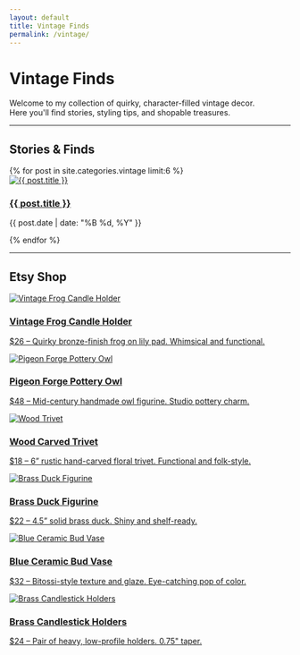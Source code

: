 ```yaml
---
layout: default
title: Vintage Finds
permalink: /vintage/
---
```


# Vintage Finds

Welcome to my collection of quirky, character-filled vintage decor.  
Here you'll find stories, styling tips, and shopable treasures.  

---

## Stories & Finds

<div class="post-grid">
  {% for post in site.categories.vintage limit:6 %}
    <div class="post-card">
      <a href="{{ post.url }}">
        <div class="img-wrapper">
          <img src="{{ post.featured_image | default: '/assets/images/fallback.jpg' }}" alt="{{ post.title }}">
        </div>
        <h3>{{ post.title }}</h3>
      </a>
      <p class="post-date">{{ post.date | date: "%B %d, %Y" }}</p>
    </div>
  {% endfor %}
</div>

---

## Etsy Shop

<div class="listing-grid">
  <div class="listing">
    <a href="https://www.etsy.com/listing/4310565407/vintage-frog-candle-holder-bronze-finish" target="_blank">
      <img src="https://i.etsystatic.com/49013698/r/il/5ef3eb/5803374423/il_794xN.5803374423_9mdp.jpg" alt="Vintage Frog Candle Holder">
      <h3>Vintage Frog Candle Holder</h3>
      <p>$26 – Quirky bronze-finish frog on lily pad. Whimsical and functional.</p>
    </a>
  </div>

  <div class="listing">
    <a href="https://www.etsy.com/listing/4310330443/mid-century-pigeon-forge-pottery-owl" target="_blank">
      <img src="https://i.etsystatic.com/49013698/r/il/5c6c85/5803329289/il_794xN.5803329289_9bqg.jpg" alt="Pigeon Forge Pottery Owl">
      <h3>Pigeon Forge Pottery Owl</h3>
      <p>$48 – Mid-century handmade owl figurine. Studio pottery charm.</p>
    </a>
  </div>

  <div class="listing">
    <a href="https://www.etsy.com/listing/4297860317/vintage-hand-carved-wood-trivet-6-rustic" target="_blank">
      <img src="https://i.etsystatic.com/49013698/r/il/e9cbd7/5776171193/il_794xN.5776171193_9fop.jpg" alt="Wood Trivet">
      <h3>Wood Carved Trivet</h3>
      <p>$18 – 6” rustic hand-carved floral trivet. Functional and folk-style.</p>
    </a>
  </div>

  <div class="listing">
    <a href="https://www.etsy.com/listing/1884296024/vintage-solid-brass-duck-figurine-45" target="_blank">
      <img src="https://i.etsystatic.com/49013698/r/il/1845b2/5527830864/il_794xN.5527830864_o8ux.jpg" alt="Brass Duck Figurine">
      <h3>Brass Duck Figurine</h3>
      <p>$22 – 4.5” solid brass duck. Shiny and shelf-ready.</p>
    </a>
  </div>

  <div class="listing">
    <a href="https://www.etsy.com/listing/1892538115/blue-ceramic-bud-vase-bitossi-style" target="_blank">
      <img src="https://i.etsystatic.com/49013698/r/il/3a90c7/5597014872/il_794xN.5597014872_exu5.jpg" alt="Blue Ceramic Bud Vase">
      <h3>Blue Ceramic Bud Vase</h3>
      <p>$32 – Bitossi-style texture and glaze. Eye-catching pop of color.</p>
    </a>
  </div>

  <div class="listing">
    <a href="https://www.etsy.com/listing/1878582944/vintage-brass-candlestick-holders-o-75" target="_blank">
      <img src="https://i.etsystatic.com/49013698/r/il/e3e76e/5500500730/il_794xN.5500500730_b48q.jpg" alt="Brass Candlestick Holders">
      <h3>Brass Candlestick Holders</h3>
      <p>$24 – Pair of heavy, low-profile holders. 0.75" taper.</p>
    </a>
  </div>
</div>
